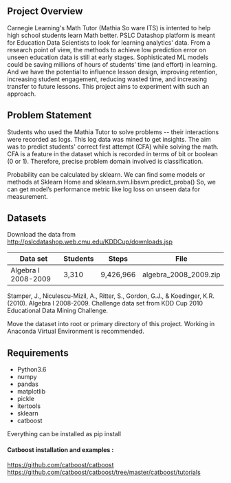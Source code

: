 ## Project Overview

Carnegie Learning's Math Tutor (Mathia So ware ITS) is intented to help high school students learn Math better. PSLC Datashop platform is meant for Education Data Scientists to look for learning analytics' data. From a research point of view, the methods to achieve low prediction error on unseen education data is still at early stages. Sophisticated ML models could be saving millions of hours of students’ time (and effort) in learning. And we have the potential to influence lesson design, improving retention, increasing student engagement, reducing wasted time, and increasing transfer to future lessons. This project aims to experiment with such an approach.

## Problem Statement

Students who used the Mathia Tutor to solve problems -- their interactions were recorded as logs. This log data was mined to get insights. The aim was to predict students' correct first attempt (CFA) while solving the math. CFA is a feature in the dataset which is recorded in terms of bit or boolean (0 or 1). Therefore, precise problem domain involved is classification.

Probability can be calculated by sklearn. We can find some models or methods at Sklearn Home and sklearn.svm.libsvm.predict_proba() So, we can get model’s performance metric like log loss on unseen data for measurement.

## Datasets 

Download the data from http://pslcdatashop.web.cmu.edu/KDDCup/downloads.jsp

| Data set            	| Students 	| Steps     	| File                  	|
|---------------------	|----------	|-----------	|-----------------------	|
| Algebra I 2008-2009 	| 3,310    	| 9,426,966 	| algebra_2008_2009.zip 	|


Stamper, J., Niculescu-Mizil, A., Ritter, S., Gordon, G.J., & Koedinger, K.R. (2010). Algebra I 2008-2009. Challenge data set from KDD Cup 2010 Educational Data Mining Challenge. 

Move the dataset into root or primary directory of this project.
Working in Anaconda Virtual Environment is recommended. 

## Requirements

* Python3.6
* numpy 
* pandas 
* matplotlib
* pickle
* itertools
* sklearn
* catboost 

Everything can be installed as pip install <package names>

#### Catboost installation and examples :
https://github.com/catboost/catboost
https://github.com/catboost/catboost/tree/master/catboost/tutorials
